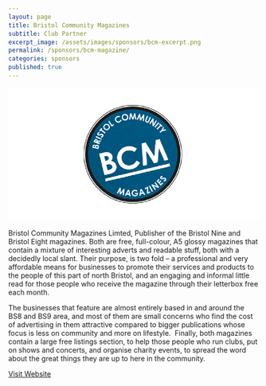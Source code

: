 ```yaml
---
layout: page
title: Bristol Community Magazines
subtitle: Club Partner
excerpt_image: /assets/images/sponsors/bcm-excerpt.png
permalink: /sponsors/bcm-magazine/
categories: sponsors
published: true
---
```


![banner](/assets/images/sponsors/bcm-excerpt.png)

Bristol Community Magazines Limted, Publisher of the Bristol Nine and Bristol Eight magazines. Both are free, full-colour, A5 glossy magazines that contain a mixture of interesting adverts and readable stuff, both with a decidedly local slant. Their purpose, is two fold – a professional and very affordable means for businesses to promote their services and products to the people of this part of north Bristol, and an engaging and informal little read for those people who receive the magazine through their letterbox free each month.

The businesses that feature are almost entirely based in and around the BS8 and BS9 area, and most of them are small concerns who find the cost of advertising in them attractive compared to bigger publications whose focus is less on community and more on lifestyle.
​
Finally, both magazines contain a large free listings section, to help those people who run clubs, put on shows and concerts, and organise charity events, to spread the word about the great things they are up to here in the community.

[Visit Website](https://www.bcmagazines.co.uk/)
